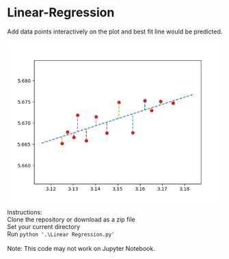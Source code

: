 # Linear-Regression
Add data points interactively on the plot and best fit line would be predicted.

![alt text](https://github.com/rohit1576/Linear-Regression/blob/master/Figure_1.jpeg)

Instructions:
<br>
Clone the repository or download as a zip file
<br>
Set your current directory
<br>
Run `python '.\Linear Regression.py'`
<br>
<br>
Note: This code may not work on Jupyter Notebook.
